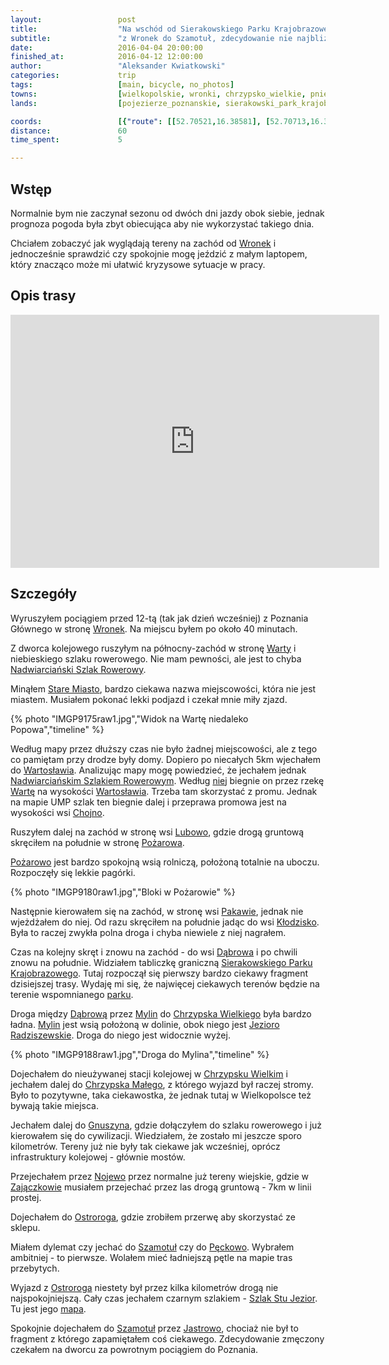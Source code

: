 ```yaml
---
layout:                 post
title:                  "Na wschód od Sierakowskiego Parku Krajobrazowego"
subtitle:               "z Wronek do Szamotuł, zdecydowanie nie najbliższą trasą"
date:                   2016-04-04 20:00:00
finished_at:            2016-04-12 12:00:00
author:                 "Aleksander Kwiatkowski"
categories:             trip
tags:                   [main, bicycle, no_photos]
towns:                  [wielkopolskie, wronki, chrzypsko_wielkie, pniewy, ostrorog, szamotuly]
lands:                  [pojezierze_poznanskie, sierakowski_park_krajobrazowy]

coords:                 [{"route": [[52.70521,16.38581], [52.70713,16.36954], [52.69725,16.35675], [52.70804,16.31959], [52.71548,16.29208], [52.71358,16.29195], [52.70825,16.25397], [52.69806,16.26466], [52.68786,16.26594], [52.68422,16.24603], [52.66814,16.26504], [52.66999,16.24861], [52.66471,16.22329], [52.65445,16.22689], [52.64091,16.24354], [52.62961,16.24234], [52.62784,16.22947], [52.62468,16.23547], [52.61689,16.23693], [52.60141,16.25268], [52.59026,16.26178], [52.59049,16.30105], [52.58356,16.30010], [52.57891,16.32388], [52.57005,16.33736], [52.57119,16.34740], [52.58043,16.34465], [52.62421,16.42430], [52.62666,16.45263], [52.60769,16.47546], [52.59597,16.52163], [52.59649,16.56103], [52.60608,16.58111], [52.60352,16.58566]], "type": "bicycle"}]
distance:               60
time_spent:             5

---
```


[wiki-nadwarcianski]:          https://pl.wikipedia.org/wiki/Nadwarcia%C5%84ski_Szlak_Rowerowy
[wiki-stare-miasto]:           https://pl.wikipedia.org/wiki/Stare_Miasto_(powiat_szamotulski)   
[wiki-wartoslaw]:              https://pl.wikipedia.org/wiki/Wartos%C5%82aw
[wiki-pozarowo]:               https://pl.wikipedia.org/wiki/Po%C5%BCarowo
[wiki-sierakowski]:            https://pl.wikipedia.org/wiki/Sierakowski_Park_Krajobrazowy
[wiki-jezioro-radziszewskie]:  https://pl.wikipedia.org/wiki/Jezioro_Radziszewskie
[wiki-nojewo]:                 https://pl.wikipedia.org/wiki/Nojewo
[wiki-szlak-stu-jezior]:       https://pl.wikipedia.org/wiki/Szlak_Stu_Jezior
[wiki-wronki]:                 https://pl.wikipedia.org/wiki/Wronki
[wiki-warta]:                  https://pl.wikipedia.org/wiki/Warta
[wiki-chojno]:                 https://pl.wikipedia.org/wiki/Chojno-Wie%C5%9B
[wiki-lubowo]:                 https://pl.wikipedia.org/wiki/Lubowo_(wojew%C3%B3dztwo_wielkopolskie)
[wiki-pakawie]:                https://pl.wikipedia.org/wiki/Pakawie
[wiki-klodzisko]:              https://pl.wikipedia.org/wiki/K%C5%82odzisko
[wiki-dabrowa]:                https://pl.wikipedia.org/wiki/D%C4%85browa_(gmina_Wronki)
[wiki-mylin]:                  https://pl.wikipedia.org/wiki/Mylin
[wiki-chrzypsko-wielkie]:      https://pl.wikipedia.org/wiki/Chrzypsko_Wielkie
[wiki-chrzypsko-male]:         https://pl.wikipedia.org/wiki/Chrzypsko_Ma%C5%82e
[wiki-gnuszyn]:                https://pl.wikipedia.org/wiki/Gnuszyn
[wiki-zajaczkowo]:             https://pl.wikipedia.org/wiki/Zaj%C4%85czkowo_(wojew%C3%B3dztwo_wielkopolskie)
[wiki-ostrorog]:               https://pl.wikipedia.org/wiki/Ostror%C3%B3g
[wiki-szamotuly]:              https://pl.wikipedia.org/wiki/Szamotu%C5%82y
[wiki-jastrowo]:               https://pl.wikipedia.org/wiki/Jastrowo
[wiki-peckowo]:                https://pl.wikipedia.org/wiki/P%C4%99ckowo_(powiat_szamotulski)

[nsr-mapa]:                    http://cycling.waymarkedtrails.org/#route?id=2054857&type=relation&map=13!52.6859!16.2531
[ssj-mapa]:                    http://cycling.waymarkedtrails.org/#route?id=2772128&type=relation&map=10!52.593!16.6072

Wstęp
-----

Normalnie bym nie zaczynał sezonu od dwóch dni jazdy obok siebie,
jednak prognoza pogoda była zbyt obiecująca aby nie wykorzystać takiego dnia.

Chciałem zobaczyć jak wyglądają tereny na zachód od [Wronek][wiki-wronki] i jednocześnie
sprawdzić czy spokojnie mogę jeździć z małym laptopem, który znacząco może mi ułatwić
kryzysowe sytuacje w pracy.

Opis trasy
----------

<iframe height='405' width='590' frameborder='0' allowtransparency='true' scrolling='no' src='https://www.strava.com/activities/535690866/embed/3c303f4deab7b5575cbbeba9a939dcb4d2657e07'></iframe>

Szczegóły
---------

Wyruszyłem pociągiem przed 12-tą (tak jak dzień wcześniej) z Poznania Głównego w
stronę [Wronek][wiki-wronki]. Na miejscu byłem po około 40 minutach.

Z dworca kolejowego ruszyłym na północny-zachód w stronę [Warty][wiki-warta] i
niebieskiego szlaku rowerowego. Nie mam pewności, ale jest to chyba
[Nadwiarciański Szlak Rowerowy][wiki-nadwarcianski].

Minąłem [Stare Miasto][wiki-stare-miasto], bardzo ciekawa nazwa miejscowości,
która nie jest miastem. Musiałem pokonać lekki podjazd i czekał mnie miły
zjazd.

{% photo "IMGP9175raw1.jpg","Widok na Wartę niedaleko Popowa","timeline" %}

Według mapy przez dłuższy czas nie było żadnej miejscowości, ale z tego co
pamiętam przy drodze były domy. Dopiero po niecałych 5km
wjechałem do [Wartosławia][wiki-wartoslaw]. Analizując mapy mogę powiedzieć, że
jechałem jednak [Nadwiarciańskim Szlakiem Rowerowym][wiki-nadwarcianski].
Według [niej][nsr-mapa] biegnie on przez rzekę [Wartę][wiki-warta] na wysokości
[Wartosławia][wiki-wartoslaw]. Trzeba tam skorzystać z promu. Jednak na mapie UMP
szlak ten biegnie dalej i przeprawa promowa jest na wysokości wsi [Chojno][wiki-chojno].

Ruszyłem dalej na zachód w stronę wsi [Lubowo][wiki-lubowo], gdzie drogą gruntową
skręciłem na południe w stronę [Pożarowa][wiki-pozarowo].

[Pożarowo][wiki-pozarowo] jest bardzo spokojną wsią rolniczą, położoną totalnie na uboczu.
Rozpoczęły się lekkie pagórki.

{% photo "IMGP9180raw1.jpg","Bloki w Pożarowie" %}

Następnie kierowałem się na zachód, w stronę wsi [Pakawie][wiki-pakawie], jednak nie
wjeżdżałem do niej. Od razu skręciłem na południe jadąc do wsi [Kłodzisko][wiki-klodzisko].
Była to raczej zwykła polna droga i chyba niewiele z niej nagrałem.

Czas na kolejny skręt i znowu na zachód - do wsi [Dąbrowa][wiki-dabrowa] i po chwili
znowu na południe. Widziałem tabliczkę graniczną
[Sierakowskiego Parku Krajobrazowego][wiki-sierakowski]. Tutaj rozpoczął się pierwszy
bardzo ciekawy fragment dzisiejszej trasy. Wydaję mi się, że najwięcej ciekawych terenów
będzie na terenie wspomnianego [parku][wiki-sierakowski].

Droga między [Dąbrową][wiki-dabrowa] przez [Mylin][wiki-mylin] do
[Chrzypska Wielkiego][wiki-chrzypsko-wielkie] była bardzo ładna. [Mylin][wiki-mylin]
jest wsią położoną w dolinie, obok niego jest [Jezioro Radziszewskie][wiki-jezioro-radziszewskie].
Droga do niego jest widocznie wyżej.

{% photo "IMGP9188raw1.jpg","Droga do Mylina","timeline" %}

Dojechałem do nieużywanej stacji kolejowej w [Chrzypsku Wielkim][wiki-chrzypsko-wielkie]
i jechałem dalej do [Chrzypska Małego][wiki-chrzypsko-male], z którego wyjazd był
raczej stromy. Było to pozytywne, taka ciekawostka, że jednak tutaj w Wielkopolsce
też bywają takie miejsca.

Jechałem dalej do [Gnuszyna][wiki-gnuszyn], gdzie dołączyłem do szlaku rowerowego
i już kierowałem się do cywilizacji. Wiedziałem, że zostało mi jeszcze sporo kilometrów.
Tereny już nie były tak ciekawe jak wcześniej, oprócz infrastruktury kolejowej -
głównie mostów.


Przejechałem przez [Nojewo][wiki-nojewo] przez normalne już tereny wiejskie, gdzie
w [Zajączkowie][wiki-zajaczkowo] musiałem przejechać przez las drogą gruntową -
7km w linii prostej.

Dojechałem do [Ostroroga][wiki-ostrorog], gdzie zrobiłem przerwę aby skorzystać ze sklepu.

Miałem dylemat czy jechać do [Szamotuł][wiki-szamotuly] czy do [Pęckowo][wiki-peckowo].
Wybrałem ambitniej - to pierwsze. Wolałem mieć ładniejszą pętle na mapie tras przebytych.

Wyjazd z [Ostroroga][wiki-ostrorog] niestety był przez kilka kilometrów drogą nie
najspokojniejszą. Cały czas jechałem czarnym szlakiem - [Szlak Stu Jezior][wiki-szlak-stu-jezior].
Tu jest jego [mapa][ssj-mapa].

Spokojnie dojechałem do [Szamotuł][wiki-szamotuly] przez [Jastrowo][wiki-jastrowo],
chociaż nie był to fragment z którego zapamiętałem coś ciekawego. Zdecydowanie zmęczony
czekałem na dworcu za powrotnym pociągiem do Poznania.
